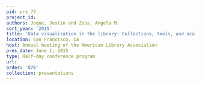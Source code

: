 ```yaml
---
pid: prs_77
project_id: 
authors: Joque, Justin and Zoss, Angela M.
sort_year: '2015'
title: 'Data visualization in the library: Collections, tools, and scalable services'
location: San Francisco, CA
host: Annual meeting of the American Library Association
pres_date: June 1, 2015
type: Half-day conference program
url: 
order: '076'
collection: presentations
---
```

